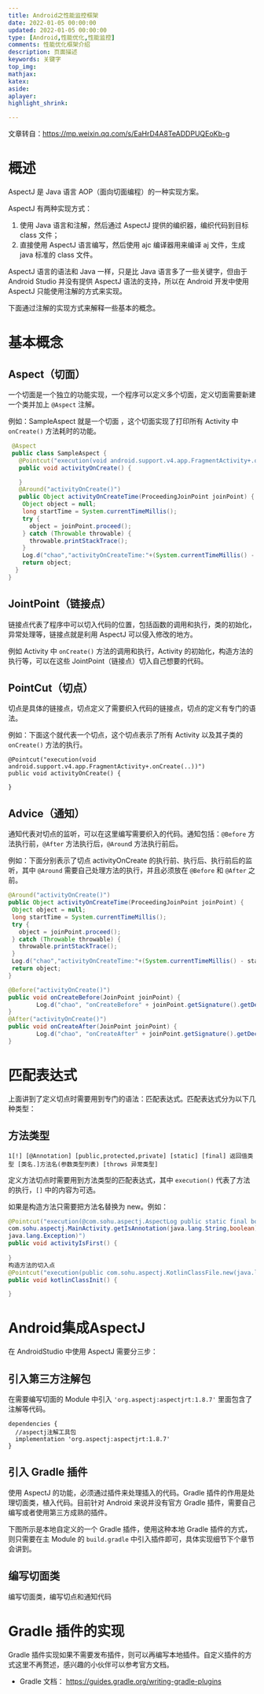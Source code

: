 ```yaml
---
title: Android之性能监控框架
date: 2022-01-05 00:00:00
updated: 2022-01-05 00:00:00
type: [Android,性能优化,性能监控]
comments: 性能优化框架介绍
description: 页面描述
keywords: 关键字
top_img:
mathjax:
katex:
aside:
aplayer:
highlight_shrink:

---
```




文章转自：https://mp.weixin.qq.com/s/EaHrD4A8TeADDPUQEoKb-g

# 概述

AspectJ 是 Java 语言 AOP（面向切面编程）的一种实现方案。

AspectJ 有两种实现方式：

1. 使用 Java 语言和注解，然后通过 AspectJ 提供的编织器，编织代码到目标 class 文件；
2. 直接使用 AspectJ 语言编写，然后使用 ajc 编译器用来编译 aj 文件，生成 java 标准的 class 文件。

AspectJ 语言的语法和 Java 一样，只是比 Java 语言多了一些关键字，但由于 Android Studio 并没有提供 AspectJ 语法的支持，所以在 Android 开发中使用 AspectJ 只能使用注解的方式来实现。

下面通过注解的实现方式来解释一些基本的概念。



# 基本概念

##  Aspect（切面）

一个切面是一个独立的功能实现，一个程序可以定义多个切面，定义切面需要新建一个类并加上 `@Aspect` 注解。

例如：SampleAspect 就是一个切面 ，这个切面实现了打印所有 Activity 中 `onCreate()` 方法耗时的功能。

```java
 @Aspect
 public class SampleAspect {
   @Pointcut("execution(void android.support.v4.app.FragmentActivity+.onCreate(..))")
   public void activityOnCreate() {

   }
   @Around("activityOnCreate()")
   public Object activityOnCreateTime(ProceedingJoinPoint joinPoint) {
    Object object = null;
    long startTime = System.currentTimeMillis();
    try {
      object = joinPoint.proceed();
    } catch (Throwable throwable) {
      throwable.printStackTrace();
    }
    Log.d("chao","activityOnCreateTime:"+(System.currentTimeMillis() - startTime));
    return object;
  }
}
```



##  JointPoint（链接点）

链接点代表了程序中可以切入代码的位置，包括函数的调用和执行，类的初始化，异常处理等，链接点就是利用 AspectJ 可以侵入修改的地方。

例如 Activity 中 `onCreate()` 方法的调用和执行，Activity 的初始化，构造方法的执行等，可以在这些 JointPoint（链接点）切入自己想要的代码。





## PointCut（切点）

切点是具体的链接点，切点定义了需要织入代码的链接点，切点的定义有专门的语法。

例如：下面这个就代表一个切点，这个切点表示了所有 Activity 以及其子类的 `onCreate()` 方法的执行。

```
@Pointcut("execution(void android.support.v4.app.FragmentActivity+.onCreate(..))")
public void activityOnCreate() {

}
```



## Advice（通知）

通知代表对切点的监听，可以在这里编写需要织入的代码。通知包括：`@Before` 方法执行前，`@After` 方法执行后，`@Aroun`d 方法执行前后。

例如：下面分别表示了切点 activityOnCreate 的执行前、执行后、执行前后的监听，其中 `@Around` 需要自己处理方法的执行，并且必须放在 `@Before` 和 `@After` 之前。

```java
@Around("activityOnCreate()")
public Object activityOnCreateTime(ProceedingJoinPoint joinPoint) {
 Object object = null;
 long startTime = System.currentTimeMillis();
 try {
   object = joinPoint.proceed();
 } catch (Throwable throwable) {
   throwable.printStackTrace();
 }
 Log.d("chao","activityOnCreateTime:"+(System.currentTimeMillis() - startTime));
 return object;
}

@Before("activityOnCreate()")
public void onCreateBefore(JoinPoint joinPoint) {
 		Log.d("chao", "onCreateBefore" + joinPoint.getSignature().getDeclaringType() + ":" + joinPoint.getSignature().getDeclaringTypeName());
}
@After("activityOnCreate()")
public void onCreateAfter(JoinPoint joinPoint) {
 		Log.d("chao", "onCreateAfter" + joinPoint.getSignature().getDeclaringType() + ":" + 		  joinPoint.getSignature().getDeclaringTypeName());
}
```



# 匹配表达式

上面讲到了定义切点时需要用到专门的语法：匹配表达式。匹配表达式分为以下几种类型：

## 方法类型

```
1[!] [@Annotation] [public,protected,private] [static] [final] 返回值类型 [类名.]方法名(参数类型列表) [throws 异常类型]
```

定义方法切点时需要用到方法类型的匹配表达式，其中 `execution()` 代表了方法的执行，`[]` 中的内容为可选。

如果是构造方法只需要把方法名替换为 new。例如：

```java
@Pointcut("execution(@com.sohu.aspectj.AspectLog public static final boolean
com.sohu.aspectj.MainActivity.getIsAnnotation(java.lang.String,boolean)throws 
java.lang.Exception)")
public void activityIsFirst() {
 
}
构造方法的切入点
@Pointcut("execution(public com.sohu.aspectj.KotlinClassFile.new(java.lang.String,boolean))")
public void kotlinClassInit() {

}
```







# Android集成AspectJ

在 AndroidStudio 中使用 AspectJ 需要分三步：

## 引入第三方注解包

在需要编写切面的 Module 中引入 `'org.aspectj:aspectjrt:1.8.7'` 里面包含了注解等代码。

```
dependencies {
  //aspectj注解工具包
  implementation 'org.aspectj:aspectjrt:1.8.7'
}
```

## 引入 Gradle 插件

使用 AspectJ 的功能，必须通过插件来处理插入的代码。Gradle 插件的作用是处理切面类，植入代码。目前针对 Android 来说并没有官方 Gradle 插件，需要自己编写或者使用第三方成熟的插件。

下图所示是本地自定义的一个 Gradle 插件，使用这种本地 Gradle 插件的方式，则只需要在主 Module 的 `build.gradle` 中引入插件即可，具体实现细节下个章节会讲到。

## 编写切面类

编写切面类，编写切点和通知代码



# Gradle 插件的实现

Gradle 插件实现如果不需要发布插件，则可以再编写本地插件。自定义插件的方式这里不再赘述，感兴趣的小伙伴可以参考官方文档。

- Gradle 文档：
  https://guides.gradle.org/writing-gradle-plugins













